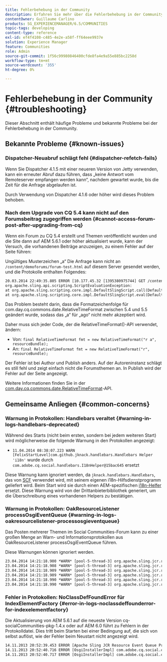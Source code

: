 ```yaml
---
title: Fehlerbehebung in der Community
description: Erfahren Sie mehr über die Fehlerbehebung in der Community, einschließlich bekannter Probleme und Bedenken.
contentOwner: Guillaume Carlino
products: SG_EXPERIENCEMANAGER/6.5/COMMUNITIES
topic-tags: developing
content-type: reference
exl-id: ef4f4108-c485-4e2e-a58f-ff64eee9937e
solution: Experience Manager
feature: Communities
role: Admin
source-git-commit: 1f56c99980846400cfde8fa4e9a55e885bc2258d
workflow-type: tm+mt
source-wordcount: '355'
ht-degree: 0%

---
```


# Fehlerbehebung in der Community {#troubleshooting}

Dieser Abschnitt enthält häufige Probleme und bekannte Probleme bei der Fehlerbehebung in der Community.

## Bekannte Probleme {#known-issues}

### Dispatcher-Neuabruf schlägt fehl {#dispatcher-refetch-fails}

Wenn Sie Dispatcher 4.1.5 mit einer neueren Version von Jetty verwenden, kann ein erneuter Abruf dazu führen, dass „keine Antwort vom Remoteserver empfangen werden kann“, nachdem gewartet wurde, bis die Zeit für die Anfrage abgelaufen ist.

Durch Verwendung von Dispatcher 4.1.6 oder höher wird dieses Problem behoben.

### Nach dem Upgrade von CQ 5.4 kann nicht auf den Forumsbeitrag zugegriffen werden {#cannot-access-forum-post-after-upgrading-from-cq}

Wenn ein Forum zu CQ 5.4 erstellt und Themen veröffentlicht wurden und die Site dann auf AEM 5.6.1 oder höher aktualisiert wurde, kann der Versuch, die vorhandenen Beiträge anzuzeigen, zu einem Fehler auf der Seite führen:

Ungültiges Musterzeichen „a“
Die Anfrage kann nicht an `/content/demoforums/forum-test.html` auf diesem Server gesendet werden, und die Protokolle enthalten Folgendes:

```xml
20.03.2014 22:49:35.805 ERROR [10.177.45.32 [1395380975744] GET /content/demoforums/forum-test.html HTTP/1.1] com.day.cq.wcm.tags.IncludeTag Error while executing script content.jsp
org.apache.sling.api.scripting.ScriptEvaluationException:
at org.apache.sling.scripting.core.impl.DefaultSlingScript.call(DefaultSlingScript.java:388)
at org.apache.sling.scripting.core.impl.DefaultSlingScript.eval(DefaultSlingScript.java:171)
```

Das Problem besteht darin, dass die Formatzeichenfolge für com.day.cq.commons.date.RelativeTimeFormat zwischen 5.4 und 5.5 geändert wurde, sodass das „a“ für „ago“ nicht mehr akzeptiert wird.

Daher muss sich jeder Code, der die RelativeTimeFormat()-API verwendet, ändern:

* Von: `final RelativeTimeFormat fmt = new RelativeTimeFormat("r a", resourceBundle);`
* An: `final RelativeTimeFormat fmt = new RelativeTimeFormat("r", resourceBundle);`

Der Fehler ist bei Author und Publish anders. Auf der Autoreninstanz schlägt es still fehl und zeigt einfach nicht die Forumsthemen an. In Publish wird der Fehler auf der Seite angezeigt.

Weitere Informationen finden Sie in der [com.day.cq.commons.date.RelativeTimeFormat](https://developer.adobe.com/experience-manager/reference-materials/6-5/javadoc/com/day/cq/commons/date/RelativeTimeFormat.html)-API.

## Gemeinsame Anliegen {#common-concerns}

### Warnung in Protokollen: Handlebars veraltet {#warning-in-logs-handlebars-deprecated}

Während des Starts (nicht beim ersten, sondern bei jedem weiteren Start) wird möglicherweise die folgende Warnung in den Protokollen angezeigt:

* `11.04.2014 08:38:07.223 WARN [FelixStartLevel]com.github.jknack.handlebars.Handlebars Helper 'i18n'` wurde durch `com.adobe.cq.social.handlebars.I18nHelper@15bac645` ersetzt

Diese Warnung kann ignoriert werden, da `jknack.handlebars.Handlebars`, das von [SCF](scf.md#handlebarsjavascripttemplatinglanguage) verwendet wird, mit seinem eigenen i18n-Hilfsdienstprogramm geliefert wird. Beim Start wird sie durch einen AEM-spezifischen [i18n-Helfer](handlebars-helpers.md#i-n) ersetzt. Diese Warnung wird von der Drittanbieterbibliothek generiert, um die Überschreibung eines vorhandenen Helpers zu bestätigen.

### Warnung in Protokollen: OakResourceListener processOsgiEventQueue {#warning-in-logs-oakresourcelistener-processosgieventqueue}

Das Posten mehrerer Themen im Social Communities-Forum kann zu einer großen Menge an Warn- und Informationsprotokollen aus OakResourceListener processOsgiEventQueue führen.

Diese Warnungen können ignoriert werden.

```xml
23.04.2014 14:21:18.900 *WARN* [pool-5-thread-3] org.apache.sling.jcr.resource.internal.OakResourceListener processOsgiEventQueue: Resource at /var/search-collections/ugc-sc/_m.frq/jcr:content not found, which is not expected for an added or modified node
23.04.2014 14:21:18.908 *WARN* [pool-5-thread-3] org.apache.sling.jcr.resource.internal.OakResourceListener processOsgiEventQueue: Resource at /var/search-collections/ugc-sc/_m.prx/jcr:content not found, which is not expected for an added or modified node
23.04.2014 14:21:18.909 *WARN* [pool-5-thread-3] org.apache.sling.jcr.resource.internal.OakResourceListener processOsgiEventQueue: Resource at /var/replication/data/1f799fb4-0aeb-4660-aadb-705657f16048/67/67699ab5-9d57-4c79-a755-2727ba9e6452/jcr:content not found, which is not expected for an added or modified node
23.04.2014 14:21:18.909 *WARN* [pool-5-thread-3] org.apache.sling.jcr.resource.internal.OakResourceListener processOsgiEventQueue: Resource at /var/replication/data/1f799fb4-0aeb-4660-aadb-705657f16048/67/67699ab5-9d57-4c79-a755-2727ba9e6452/jcr:content not found, which is not expected for an added or modified node
23.04.2014 14:21:18.990 *WARN* [pool-5-thread-3] org.apache.sling.jcr.resource.internal.OakResourceListener processOsgiEventQueue: Resource at /var/replication/data/1f799fb4-0aeb-4660-aadb-705657f16048/b9/b91f1690-87e8-41d8-a78e-cd2259f837c8/jcr:content not found, which is not expected for an added or modified node
23.04.2014 14:21:18.990 *WARN* [pool-5-thread-3] org.apache.sling.jcr.resource.internal.OakResourceListener processOsgiEventQueue: Resource at /var/replication/data/1f799fb4-0aeb-4660-aadb-705657f16048/b9/b91f1690-87e8-41d8-a78e-cd2259f837c8/jcr:content not found, which is not expected for an added or modified node
```

### Fehler in Protokollen: NoClassDefFoundError für IndexElementFactory {#error-in-logs-noclassdeffounderror-for-indexelementfactory}

Die Aktualisierung von AEM 5.6.1 auf die neueste Version cq-socialCommunities-pkg-1.4.x oder auf AEM 6.0 führt zu Fehlern in der Protokolldatei. Dies tritt beim Starten bei einer Bedingung auf, die sich von selbst auflöst, wie der Fehler beim Neustart nicht angezeigt wird.

```xml
14.11.2013 20:52:39.453 ERROR [Apache Sling JCR Resource Event Queue Processor for path '/'] com.adobe.cq.social.storage.index.impl.IndexService Error occurred while processing event java.util.ConcurrentModificationException
14.11.2013 20:52:40.716 ERROR [OsgiInstallerImpl] com.adobe.cq.social.cq-social-commons [CommentListProvider] Error during instantiation of the implementation object (java.lang.NoClassDefFoundError: com/adobe/cq/social/storage/index/IndexElementFactory) java.lang.NoClassDefFoundError: com/adobe/cq/social/storage/index/IndexElementFactory
14.11.2013 20:52:40.717 ERROR [OsgiInstallerImpl] com.adobe.cq.social.cq-social-commons [CommentListProvider] Failed creating the component instance; see log for reason
```
